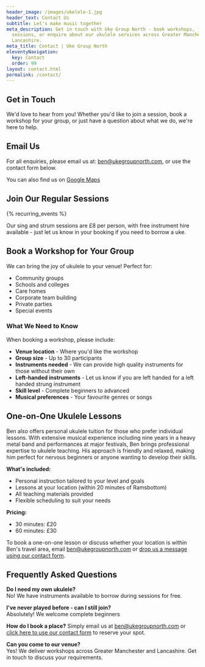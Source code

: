 ```yaml
---
header_image: /images/ukelele-1.jpg
header_text: Contact Us
subtitle: Let's make music together
meta_description: Get in touch with Uke Group North - book workshops, join
  sessions, or enquire about our ukulele services across Greater Manchester and
  Lancashire.
meta_title: Contact | Uke Group North
eleventyNavigation:
  key: Contact
  order: 99
layout: contact.html
permalink: /contact/
---
```

## Get in Touch

We'd love to hear from you! Whether you'd like to join a session, book a workshop for your group, or just have a question about what we do, we're here to help.

## Email Us

For all enquiries, please email us at: [ben@ukegroupnorth.com](mailto:ben@ukegroupnorth.com), or use the contact form below.

You can also find us on [Google Maps](https://maps.app.goo.gl/5YPe7Gcj1vXLhYiG7)

## Join Our Regular Sessions

{% recurring_events %}

Our sing and strum sessions are £8 per person, with free instrument hire available - just let us know in your booking if you need to borrow a uke.

## Book a Workshop for Your Group

We can bring the joy of ukulele to your venue! Perfect for:

- Community groups
- Schools and colleges
- Care homes
- Corporate team building
- Private parties
- Special events

### What We Need to Know

When booking a workshop, please include:

- **Venue location** - Where you'd like the workshop
- **Group size** - Up to 30 participants
- **Instruments needed** - We can provide high quality instruments for those without their own
- **Left-handed instruments** - Let us know if you are left handed for a left handed strung instrument
- **Skill level** - Complete beginners to advanced
- **Musical preferences** - Your favourite genres or songs

## One-on-One Ukulele Lessons

Ben also offers personal ukulele tuition for those who prefer individual lessons. With extensive musical experience including nine years in a heavy metal band and performances at major festivals, Ben brings professional expertise to ukulele teaching. His approach is friendly and relaxed, making him perfect for nervous beginners or anyone wanting to develop their skills.

**What's included:**
- Personal instruction tailored to your level and goals
- Lessons at your location (within 20 minutes of Ramsbottom)
- All teaching materials provided
- Flexible scheduling to suit your needs

**Pricing:**
- 30 minutes: £20
- 60 minutes: £30

To book a one-on-one lesson or discuss whether your location is within Ben's travel area, email [ben@ukegroupnorth.com](mailto:ben@ukegroupnorth.com) or [drop us a message using our contact form](/contact/).

## Frequently Asked Questions

**Do I need my own ukulele?**  
No! We have instruments available to borrow during sessions for free.

**I've never played before - can I still join?**  
Absolutely! We welcome complete beginners

**How do I book a place?**
Simply email us at [ben@ukegroupnorth.com](mailto:ben@ukegroupnorth.com) or [click here to use our contact form](/contact/) to reserve your spot.

**Can you come to our venue?**  
Yes! We deliver workshops across Greater Manchester and Lancashire. Get in touch to discuss your requirements.
